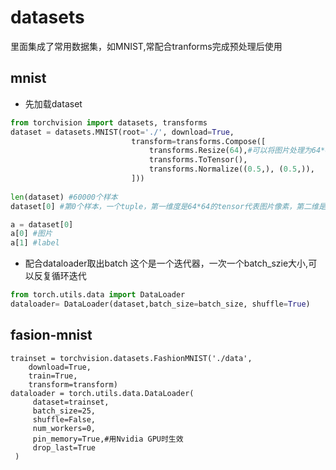 # datasets
里面集成了常用数据集，如MNIST,常配合tranforms完成预处理后使用

## mnist

- 先加载dataset
```py
from torchvision import datasets, transforms
dataset = datasets.MNIST(root='./', download=True,
                           transform=transforms.Compose([
                               transforms.Resize(64),#可以将图片处理为64*64
                               transforms.ToTensor(),
                               transforms.Normalize((0.5,), (0.5,)),
                           ]))
                          
len(dataset) #60000个样本
dataset[0] #第0个样本，一个tuple，第一维度是64*64的tensor代表图片像素，第二维是label用int代表

a = dataset[0]
a[0] #图片
a[1] #label

```

- 配合dataloader取出batch
这个是一个迭代器，一次一个batch_szie大小,可以反复循环迭代
```py
from torch.utils.data import DataLoader
dataloader= DataLoader(dataset,batch_size=batch_size, shuffle=True)
```

## fasion-mnist
```
trainset = torchvision.datasets.FashionMNIST('./data',
    download=True,
    train=True,
    transform=transform)
dataloader = torch.utils.data.DataLoader(
     dataset=trainset,
     batch_size=25,
     shuffle=False,
     num_workers=0,
     pin_memory=True,#用Nvidia GPU时生效
     drop_last=True
 )
 ```
